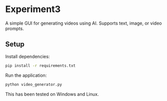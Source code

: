 # Experiment3

A simple GUI for generating videos using AI. Supports text, image, or video prompts.

## Setup

Install dependencies:

```bash
pip install -r requirements.txt
```

Run the application:

```bash
python video_generator.py
```

This has been tested on Windows and Linux.
